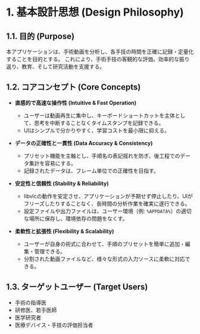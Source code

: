 # 1. 基本設計思想 (Design Philosophy)

## 1.1. 目的 (Purpose)

本アプリケーションは、手術動画を分析し、各手技の時間を正確に記録・定量化することを目的とする。
これにより、手術手技の客観的な評価、効率的な振り返り、教育、そして研究活動を支援する。

## 1.2. コアコンセプト (Core Concepts)

-   **直感的で高速な操作性 (Intuitive & Fast Operation)**
    -   ユーザーは動画再生に集中し、キーボードショートカットを主体として、思考を中断することなくタイムスタンプを記録できる。
    -   UIはシンプルで分かりやすく、学習コストを最小限に抑える。

-   **データの正確性と一貫性 (Data Accuracy & Consistency)**
    -   プリセット機能を主軸とし、手順名の表記揺れを防ぎ、後工程でのデータ集計を容易にする。
    -   記録されたデータは、フレーム単位での正確性を目指す。

-   **安定性と信頼性 (Stability & Reliability)**
    -   libvlcの動作を安定させ、アプリケーションが予期せず停止したり、UIがフリーズしたりすることなく、長時間の分析作業を確実に遂行できる。
    -   設定ファイルや出力ファイルは、ユーザー環境（例: `%APPDATA%`）の適切な場所に保存し、環境依存の問題をなくす。

-   **柔軟性と拡張性 (Flexibility & Scalability)**
    -   ユーザーが自身の術式に合わせて、手順のプリセットを簡単に追加・編集・管理できる。
    -   分割された動画ファイルなど、様々な形式の入力ソースに柔軟に対応できる。

## 1.3. ターゲットユーザー (Target Users)

-   手術の指導医
-   研修医、若手医師
-   医学研究者
-   医療デバイス・手技の評価担当者